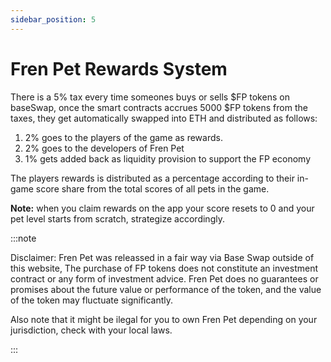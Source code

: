 ```yaml
---
sidebar_position: 5
---
```


# Fren Pet Rewards System

There is a 5% tax every time someones buys or sells $FP tokens on baseSwap, once the smart contracts accrues 5000 $FP tokens from the taxes, they get automatically swapped into ETH and distributed as follows:

1. 2% goes to the players of the game as rewards.
1. 2% goes to the developers of Fren Pet
1. 1% gets added back as liquidity provision to support the FP economy

The players rewards is distributed as a percentage according to their in-game score share from the total scores of all pets in the game.

**Note:** when you claim rewards on the app your score resets to 0 and your pet level starts from scratch, strategize accordingly.



:::note

Disclaimer: Fren Pet was releassed in a fair way via Base Swap outside of this website, The purchase of FP tokens does not constitute an investment contract or any form of investment advice. Fren Pet does no guarantees or promises about the future value or performance of the token, and the value of the token may fluctuate significantly.

Also note that it might be ilegal for you to own Fren Pet depending on your jurisdiction, check with your local laws.

:::